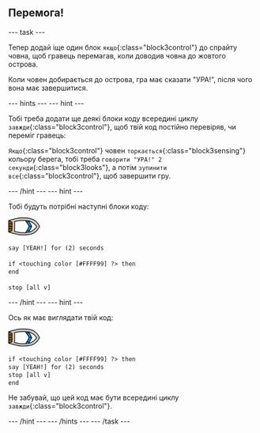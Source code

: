 ## Перемога!

\--- task \---

Тепер додай іще один блок `якщо`{:class="block3control"} до спрайту човна, щоб гравець перемагав, коли доводив човна до жовтого острова.

Коли човен добирається до острова, гра має сказати "УРА!", після чого вона має завершитися.

\--- hints \--- \--- hint \---

Тобі треба додати ще деякі блоки коду всередині циклу `завжди`{:class="block3control"}, щоб твій код постійно перевіряв, чи переміг гравець:

`Якщо`{:class="block3control"} човен `торкається`{:class="block3sensing"} кольору берега, тобі треба `говорити "УРА!" 2 секунди`{:class="block3looks"}, а потім `зупинити все`{:class="block3control"}, щоб завершити гру.

\--- /hint \--- \--- hint \---

Тобі будуть потрібні наступні блоки коду:

![спрайт човна](images/boat_resize.png)

```blocks3
say [YEAH!] for (2) seconds

if <touching color [#FFFF99] ?> then
end

stop [all v]

```

\--- /hint \--- \--- hint \---

Ось як має виглядати твій код:

![спрайт човна](images/boat_resize.png)

```blocks3
if <touching color [#FFFF99] ?> then
say [YEAH!] for (2) seconds
stop [all v]
end
```

Не забувай, що цей код має бути всередині циклу `завжди`{:class="block3control"}.

\--- /hint \--- \--- /hints \--- \--- /task \---